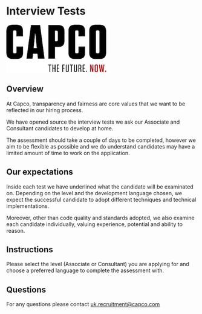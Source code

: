 # Interview Tests

![Capco](assets/capco_logo.jpg)

## Overview

At Capco, transparency and fairness are core values that we want to be reflected in our hiring process.

We have opened source the interview tests we ask our Associate and Consultant candidates to develop at home.

The assessment should take a couple of days to be completed, however we aim to be flexible as possible and we do understand candidates may have a limited amount of time to work on the application.   

## Our expectations

Inside each test we have underlined what the candidate will be examinated on. Depending on the level and the development language chosen, we expect the successful candidate to adopt different techniques and technical implementations.

Moreover, other than code quality and standards adopted, we also examine each candidate individually, valuing experience, potential and ability to reason.

## Instructions

Please select the level (Associate or Consultant) you are applying for and choose a preferred language to complete the assessment with.

## Questions

For any questions please contact uk.recruitment@capco.com
